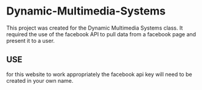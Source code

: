 # Dynamic-Multimedia-Systems

This project was created for the Dynamic Multimedia Systems class. It required the use of the facebook API to pull data from a facebook page and present it to a user.


## USE ##
for this website to work appropriately the facebook api key will need to be created in your own name.
